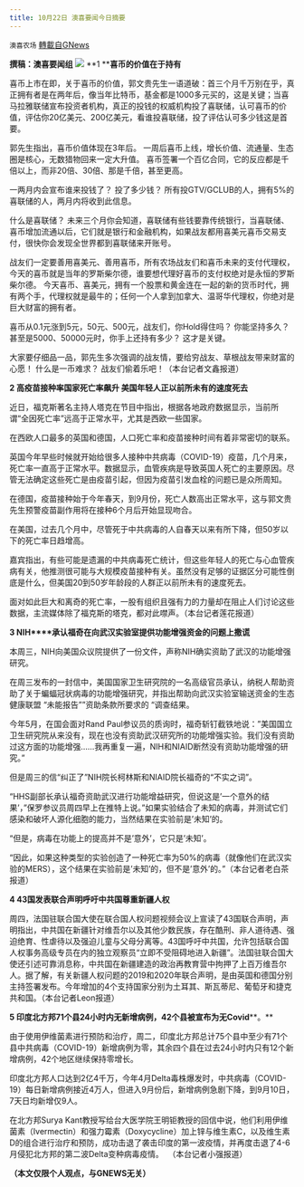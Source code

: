 ```yaml
---
title: 10月22日 澳喜要闻今日摘要
---
```

`澳喜农场` [轉載自GNews](https://gnews.org/zh-hans/1610759/)

**撰稿：澳喜要闻组**
![](https://assets.gnews.org/wp-content/uploads/2021/10/图片PPT变PNG-9.jpg)
**1 ****喜币的价值在于持有**

喜币上市在即，关于喜币的价值，郭文贵先生一语道破：首三个月千万别在乎，真正拥有者是在两年后，像当年比特币，基金都是1000多元买的，这是关键；当喜马拉雅联储宣布投资者机构，真正的投钱的权威机构投了喜联储，认可喜币的价值，评估你20亿美元、200亿美元，看谁投喜联储，投了评估认可多少钱这是首要。

郭先生指出，喜币价值体现在3年后。 一周后喜币上线，增长价值、流通量、生态圈是核心，无数猎物回来一定大升值。 喜币签署一个百亿合同，它的反应都是千倍以上，而非20倍、30倍、那是千倍，甚至更高。

一两月内会宣布谁来投钱了？ 投了多少钱？ 所有投GTV/GCLUB的人，拥有5%的喜联储的人，两月内将收到此信息。

什么是喜联储？ 未来三个月你会知道，喜联储有些钱要靠传统银行，当喜联储、喜币增加流通以后，它们就是银行和金融机构，如果战友都用喜美元喜币交易支付，很快你会发现全世界都到喜联储来开账号。

战友们一定要善用喜美元、善用喜币，所有农场战友们和喜币未来的支付代理权，今天的喜币就是当年的罗斯柴尔德，谁要想代理好喜币的支付权绝对是永恒的罗斯柴尔德。 今天喜币、喜美元，拥有一个股票和黄金连在一起的新的货币时代，拥有两个手，代理权就是最牛的；任何一个人拿到加拿大、温哥华代理权，你绝对是巨大财富的拥有者。

喜币从0.1元涨到5元，50元、500元，战友们，你Hold得住吗？ 你能坚持多久？ 甚至是5000、50000元时，你手上还持有多少？ 这才是关键。

大家要仔细品一品，郭先生多次强调的战友情，要给穷战友、草根战友带来财富的心愿！ 什么是一币难求？ 战友们偷着乐吧！（本台记者文鑫报道）

**2 高疫苗接种率国家死亡率飙升 美国年轻人正以前所未有的速度死去**

近日，福克斯著名主持人塔克在节目中指出，根据各地政府数据显示，当前所谓“全因死亡率”远高于正常水平，尤其是西欧一些国家。

在西欧人口最多的英国和德国，人口死亡率和疫苗接种时间有着非常密切的联系。

英国今年早些时候就开始给很多人接种中共病毒（COVID-19）疫苗，几个月来，死亡率一直高于正常水平。数据显示，血管疾病是导致英国人死亡的主要原因。尽管无法确定这些死亡是由疫苗引起，但因为疫苗引发血栓的问题已是众所周知。

在德国，疫苗接种始于今年春天，到9月份，死亡人数高出正常水平，这与郭文贵先生预警疫苗副作用将在接种6个月后开始显现吻合。

在美国，过去几个月中，尽管死于中共病毒的人自春天以来有所下降，但50岁以下的死亡率日趋增高。

嘉宾指出，有些可能是遗漏的中共病毒死亡统计，但这些年轻人的死亡与心血管疾病有关，他推测很可能与大规模疫苗接种有关。虽然没有足够的证据区分可能性倒底是什么，但美国20到50岁年龄段的人群正以前所未有的速度死去。

面对如此巨大和离奇的死亡率，一股有组织且强有力的力量却在阻止人们讨论这些数据，主流媒体除了福克斯的塔克，都对此噤声。（本台记者莲花报道）

**3 NIH****承认福奇在向武汉实验室提供功能增强资金的问题上撒谎**

本周三，NIH向美国众议院提供了一份文件，声称NIH确实资助了武汉的功能增强研究。

在周三发布的一封信中，美国国家卫生研究院的一名高级官员承认，纳税人帮助资助了关于蝙蝠冠状病毒的功能增强研究，并指出帮助向武汉实验室输送资金的生态健康联盟 “未能报告””资助条款所要求的 “调查结果。

今年5月，在国会面对Rand Paul参议员的质询时，福奇斩钉截铁地说：”美国国立卫生研究院从来没有，现在也没有资助武汉研究所的功能增强实验。我们没有资助过这方面的功能增强……我再重复一遍，NIH和NIAID断然没有资助功能增强的研究。”

但是周三的信“纠正了”NIH院长柯林斯和NIAID院长福奇的“不实之词”。

“HHS副部长承认福奇资助武汉进行功能增益研究，但说这是’一个意外的结果’，”保罗参议员周四早上在推特上说。”如果实验结合了未知的病毒，并测试它们感染和破坏人源化细胞的能力，当然结果在实验前是’未知’的。

“但是，病毒在功能上的提高并不是’意外’，它只是’未知’。

“因此，如果这种类型的实验创造了一种死亡率为50%的病毒（就像他们在武汉实验的MERS），这个结果在实验前是’未知’的，但不是’意外’的。”（本台记者老白茶报道）

**4 43国发表联合声明呼吁中共国尊重新疆人权**

周四，法国驻联合国大使在联合国人权问题视频会议上宣读了43国联合声明，声明指出，中共国在新疆针对维吾尔以及其他少数民族，存在酷刑、非人道待遇、强迫绝育、性虐待以及强迫儿童与父母分离等。43国呼吁中共国，允许包括联合国人权事务高级专员在内的独立观察员“立即不受阻碍地进入新疆”。法国驻联合国大使还引述可靠消息称，中共国在新疆建造的政治再教育营中拘押了上百万维吾尔人。据了解，有关新疆人权问题的2019和2020年联合声明，是由英国和德国分别主持签署发布。今年增加的4个支持国家分别为土耳其、斯瓦蒂尼、葡萄牙和捷克共和国。（本台记者Leon报道）

**5 ****印度北方邦****71****个县****24****小时内无新增病例，****42****个县被宣布为无****Covid****。**

由于使用伊维菌素进行预防和治疗，周二，印度北方邦总计75个县中至少有71个县中共病毒（COVID-19）新增病例为零，其余四个县在过去24小时内只有12个新增病例，42个地区继续保持零增长。

印度北方邦人口达到2亿4千万，今年4月Delta毒株爆发时，中共病毒（COVID-19）每日新增病例接近4万人，但进入9月份后，新增病例急剧下降，到9月10日，7天日均新增仅9人。

在北方邦Surya Kant教授写给台大医学院王明钜教授的回信中说，他们利用伊维菌素（Ivermectin）和强力霉素（Doxycycline）加上锌与维生素C，以及维生素D的组合进行治疗和预防，成功击退了袭击印度的第一波疫情，并再度击退了4-6月侵犯北方邦的第二波Delta变种病毒疫情。  （本台记者小强报道）

**（本文仅限个人观点，与****GNEWS****无关）**
